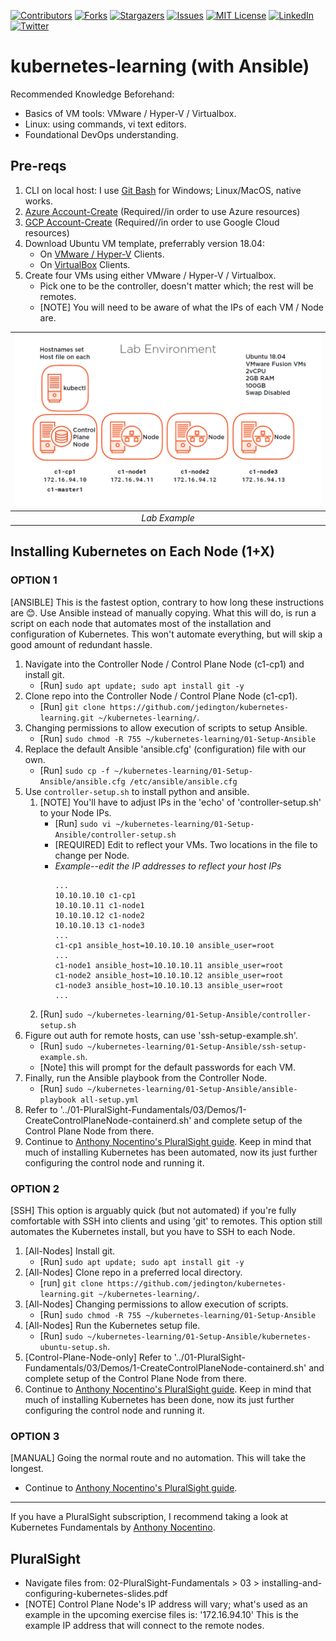 <!-- PROJECT SHIELDS -->
<!-- https://www.markdownguide.org/basic-syntax/#reference-style-links -->
[![Contributors][contributors-shield]][contributors-url]
[![Forks][forks-shield]][forks-url]
[![Stargazers][stars-shield]][stars-url]
[![Issues][issues-shield]][issues-url]
[![MIT License][license-shield]][license-url]
[![LinkedIn][linkedin-shield]][linkedin-url]
[![Twitter][twitter-shield]][twitter-url]

# kubernetes-learning (with Ansible)

Recommended Knowledge Beforehand:
- Basics of VM tools: VMware / Hyper-V / Virtualbox.
- Linux: using commands, vi text editors.
- Foundational DevOps understanding.

## Pre-reqs
1. CLI on local host: I use [Git Bash](https://git-scm.com/downloads) for Windows; Linux/MacOS, native works.
2. [Azure Account-Create](https://azure.microsoft.com/en-us/free/) (Required//in order to use Azure resources)
3. [GCP Account-Create](https://cloud.google.com/free/) (Required//in order to use Google Cloud resources)
4. Download Ubuntu VM template, preferrably version 18.04:
    - On [VMware / Hyper-V](https://ubuntu.com/download/desktop) Clients.
    - On [VirtualBox](https://www.osboxes.org/ubuntu) Clients.
5. Create four VMs using either VMware / Hyper-V / Virtualbox.
    - Pick one to be the controller, doesn't matter which; the rest will be remotes.
    - [NOTE] You will need to be aware of what the IPs of each VM / Node are.

| ![EXAMPLE][project-screenshot] | 
|:--:| 
| *Lab Example* |

## Installing Kubernetes on Each Node (1+X)

### OPTION 1
[ANSIBLE] This is the fastest option, contrary to how long these instructions are 😊. Use Ansible instead of manually copying. What this will do, is run a script on each node that automates most of the installation and configuration of Kubernetes. This won't automate everything, but will skip a good amount of redundant hassle.
1. Navigate into the Controller Node / Control Plane Node (c1-cp1) and install git.
    - [Run] `sudo apt update; sudo apt install git -y`
2. Clone repo into the Controller Node / Control Plane Node (c1-cp1).
    - [Run] `git clone https://github.com/jedington/kubernetes-learning.git ~/kubernetes-learning/`.
3. Changing permissions to allow execution of scripts to setup Ansible.
    - [Run] `sudo chmod -R 755 ~/kubernetes-learning/01-Setup-Ansible`        
4. Replace the default Ansible 'ansible.cfg' (configuration) file with our own.
    - [Run] `sudo cp -f ~/kubernetes-learning/01-Setup-Ansible/ansible.cfg /etc/ansible/ansible.cfg`
5. Use `controller-setup.sh` to install python and ansible. 
    1. [NOTE] You'll have to adjust IPs in the 'echo' of 'controller-setup.sh' to your Node IPs.
        - [Run] `sudo vi ~/kubernetes-learning/01-Setup-Ansible/controller-setup.sh`
        - [REQUIRED] Edit to reflect your VMs. Two locations in the file to change per Node.
        - *Example--edit the IP addresses to reflect your host IPs*
            ```
            ...
            10.10.10.10 c1-cp1
            10.10.10.11 c1-node1
            10.10.10.12 c1-node2
            10.10.10.13 c1-node3
            ...
            c1-cp1 ansible_host=10.10.10.10 ansible_user=root
            ...
            c1-node1 ansible_host=10.10.10.11 ansible_user=root 
            c1-node2 ansible_host=10.10.10.12 ansible_user=root 
            c1-node3 ansible_host=10.10.10.13 ansible_user=root
            ...
            ```
    2. [Run] `sudo ~/kubernetes-learning/01-Setup-Ansible/controller-setup.sh`
6. Figure out auth for remote hosts, can use 'ssh-setup-example.sh'.
    - [Run] `sudo ~/kubernetes-learning/01-Setup-Ansible/ssh-setup-example.sh`.
    - [Note] this will prompt for the default passwords for each VM.
7. Finally, run the Ansible playbook from the Controller Node.
    - [Run] `sudo ~/kubernetes-learning/01-Setup-Ansible/ansible-playbook all-setup.yml` 
8. Refer to '../01-PluralSight-Fundamentals/03/Demos/1-CreateControlPlaneNode-containerd.sh' and complete setup of the Control Plane Node from there.
9. Continue to <a href="#pluralsight">Anthony Nocentino's PluralSight guide</a>. Keep in mind that much of installing Kubernetes has been automated, now its just further configuring the control node and running it.

### OPTION 2
[SSH] This option is arguably quick (but not automated) if you're fully comfortable with SSH into clients and using 'git' to remotes. This option still automates the Kubernetes install, but you have to SSH to each Node.
1. [All-Nodes] Install git.
    - [Run] `sudo apt update; sudo apt install git -y`
2. [All-Nodes] Clone repo in a preferred local directory.
    - [run] `git clone https://github.com/jedington/kubernetes-learning.git ~/kubernetes-learning/`.
3. [All-Nodes] Changing permissions to allow execution of scripts.
    - [Run] `sudo chmod -R 755 ~/kubernetes-learning/01-Setup-Ansible`
4. [All-Nodes] Run the Kubernetes setup file.
    - [Run] `sudo ~/kubernetes-learning/01-Setup-Ansible/kubernetes-ubuntu-setup.sh`.
5. [Control-Plane-Node-only] Refer to '../01-PluralSight-Fundamentals/03/Demos/1-CreateControlPlaneNode-containerd.sh' and complete setup of the Control Plane Node from there.
6. Continue to <a href="#pluralsight">Anthony Nocentino's PluralSight guide</a>. Keep in mind that much of installing Kubernetes has been done, now its just further configuring the control node and running it.

### OPTION 3
[MANUAL] Going the normal route and no automation. This will take the longest.
- Continue to <a href="#pluralsight">Anthony Nocentino's PluralSight guide</a>.

---------------------------------------------------------------------------

If you have a PluralSight subscription, I recommend taking a look at Kubernetes Fundamentals by [Anthony Nocentino](https://app.pluralsight.com/profile/author/anthony-nocentino).

## PluralSight

- Navigate files from: 02-PluralSight-Fundamentals > 03 > installing-and-configuring-kubernetes-slides.pdf
- [NOTE] Control Plane Node's IP address will vary; what's used as an example in the upcoming exercise files is: '172.16.94.10' This is the example IP address that will connect to the remote nodes.

<!-- MARKDOWN LINKS & IMAGES -->
<!-- https://www.markdownguide.org/basic-syntax/#reference-style-links -->
[contributors-shield]: https://img.shields.io/github/contributors/jedington/kubernetes-learning.svg?style=for-the-badge
[contributors-url]: https://github.com/jedington/kubernetes-learning/graphs/contributors
[forks-shield]: https://img.shields.io/github/forks/jedington/kubernetes-learning.svg?style=for-the-badge
[forks-url]: https://github.com/jedington/kubernetes-learning/network/members
[stars-shield]: https://img.shields.io/github/stars/jedington/kubernetes-learning.svg?style=for-the-badge
[stars-url]: https://github.com/jedington/kubernetes-learning/stargazers
[issues-shield]: https://img.shields.io/github/issues/jedington/kubernetes-learning.svg?style=for-the-badge
[issues-url]: https://github.com/jedington/kubernetes-learning/issues
[license-shield]: https://img.shields.io/github/license/jedington/kubernetes-learning.svg?style=for-the-badge
[license-url]: https://github.com/jedington/kubernetes-learning/blob/master/LICENSE
[linkedin-shield]: https://img.shields.io/badge/-LinkedIn-black.svg?style=for-the-badge&logo=linkedin&colorB=555
[linkedin-url]: https://www.linkedin.com/in/julian-edington
[twitter-shield]: https://img.shields.io/twitter/follow/arcanicvoid?style=for-the-badge&logo=twitter&colorB=555
[twitter-url]: https://twitter.com/arcanicvoid
[project-screenshot]: images/example.png